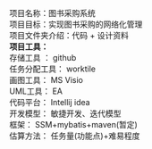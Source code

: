 项目名称：图书采购系统  
项目目标：实现图书采购的网络化管理  
项目文件夹介绍：代码 +  设计资料  
**项目工具：**  
存储工具    ： github   
任务分配工具： worktile  
画图工具：     MS Visio  
UML工具：      EA  
代码平台：     Intellij idea  
开发模型：     敏捷开发、迭代模型  
框架：         SSM+mybatis+maven(暂定)  
估算方法：     任务量(功能点)+难易程度  
